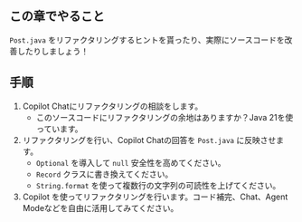 ## この章でやること

`Post.java` をリファクタリングするヒントを貰ったり、実際にソースコードを改善したりしましょう！

## 手順

1. Copilot Chatにリファクタリングの相談をします。
    - このソースコードにリファクタリングの余地はありますか？Java 21を使っています。
1. リファクタリングを行い、Copilot Chatの回答を `Post.java` に反映させます。
    - `Optional` を導入して `null` 安全性を高めてください。
    - `Record` クラスに書き換えてください。
    - `String.format` を使って複数行の文字列の可読性を上げてください。
1. Copilot を使ってリファクタリングを行います。コード補完、Chat、Agent Modeなどを自由に活用してみてください。